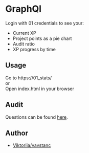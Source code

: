 # GraphQl

Login with 01 credentials to see your:

- Current XP
- Project points as a pie chart
- Audit ratio
- XP progress by time

## Usage

Go to https://01_stats/ \
or \
Open index.html in your browser


## Audit

Questions can be found [here](https://github.com/01-edu/public/tree/master/subjects/graphql/audit).

## Author
- [Viktoriia/vavstanc](https://01.kood.tech/git/vavstanc)
